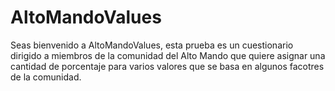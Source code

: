 # AltoMandoValues
Seas bienvenido a AltoMandoValues, esta prueba es un cuestionario dirigido a miembros de la comunidad del Alto Mando que quiere asignar una cantidad de porcentaje para varios valores que se basa en algunos facotres de la comunidad.
